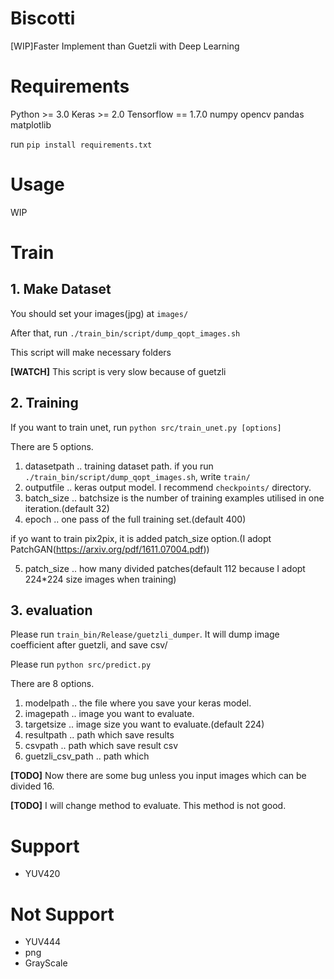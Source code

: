 # Biscotti
[WIP]Faster Implement than Guetzli with Deep Learning

# Requirements
Python >= 3.0
Keras >= 2.0
Tensorflow == 1.7.0
numpy
opencv
pandas
matplotlib

run `pip install requirements.txt`

# Usage
WIP

# Train
## 1. Make Dataset
You should set your images(jpg) at `images/`

After that, run `./train_bin/script/dump_qopt_images.sh`

This script will make necessary folders

**[WATCH]** This script is very slow because of guetzli

## 2. Training
If you want to train unet, run `python src/train_unet.py [options]`

There are 5 options.
1. datasetpath .. training dataset path. if you run `./train_bin/script/dump_qopt_images.sh`, write `train/`
2. outputfile .. keras output model. I recommend `checkpoints/` directory.
3. batch_size .. batchsize is the number of training examples utilised in one iteration.(default 32)
4. epoch .. one pass of the full training set.(default 400)

if yo want to train pix2pix, it is added patch_size option.(I adopt PatchGAN(https://arxiv.org/pdf/1611.07004.pdf))

5. patch_size .. how many divided patches(default 112 because I adopt 224*224 size images when training)

## 3. evaluation
Please run `train_bin/Release/guetzli_dumper`. It will dump image coefficient after guetzli, and save csv/

Please run `python src/predict.py`

There are 8 options.

1. modelpath .. the file where you save your keras model.
2. imagepath .. image you want to evaluate.
3. targetsize .. image size you want to evaluate.(default 224) 
4. resultpath .. path which save results
5. csvpath .. path which save result csv
6. guetzli_csv_path .. path which 

**[TODO]** Now there are some bug unless you input images which can be divided 16.

**[TODO]** I will change method to evaluate. This method is not good.

# Support
- YUV420

# Not Support
- YUV444
- png
- GrayScale
